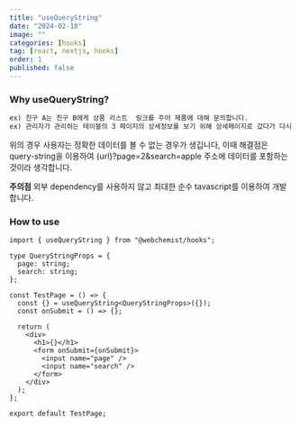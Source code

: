 ```yaml
---
title: "useQueryString"
date: "2024-02-18"
image: ""
categories: [hooks]
tag: [react, nextjs, hooks]
order: 1
published: false
---
```


### Why useQueryString?

```txt title="example"
ex) 친구 A는 친구 B에게 상품 리스트  링크를 주어 제품에 대해 문의합니다.
ex) 관리자가 관리하는 테이블의 3 페이지의 상세정보를 보기 위해 상세페이지로 갔다가 다시 돌아올때 혹은 새로고침을 시도할때
```

위의 경우 사용자는 정확한 데이터를 볼 수 없는 경우가 생깁니다, 이때 해결점은 query-string을 이용하여 {url}?page=2&search=apple 주소에 데이터를 포함하는 것이라 생각합니다.

**주의점**
외부 dependency를 사용하지 않고 최대한 순수 tavascript를 이용하여 개발합니다.

### How to use

```tsx title="app/test/page.txt"
import { useQueryString } from "@webchemist/hooks";

type QueryStringProps = {
  page: string;
  search: string;
};

const TestPage = () => {
  const {} = useQueryString<QueryStringProps>({});
  const onSubmit = () => {};

  return (
    <div>
      <h1>{}</h1>
      <form onSubmit={onSubmit}>
        <input name="page" />
        <input name="search" />
      </form>
    </div>
  );
};

export default TestPage;
```
